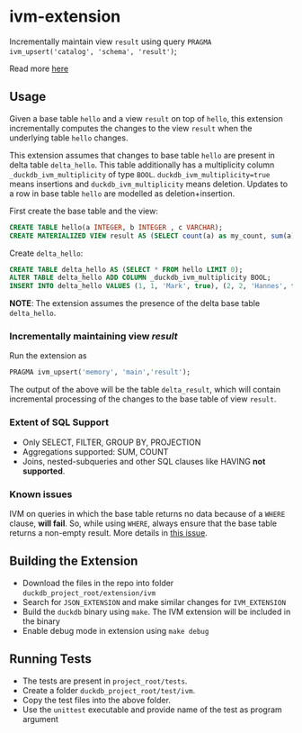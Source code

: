 # ivm-extension

Incrementally maintain view `result` using query `PRAGMA ivm_upsert('catalog', 'schema', 'result')`;

Read more [here](https://github.com/cwida/ivm-extension/blob/ivm-optimizer-rule/VLDB%20Summer%20School%202023%20Poster.pdf)

## Usage
Given a base table `hello` and a view `result` on top of `hello`, this extension incrementally computes the changes to the view `result` when the underlying table `hello` changes. 

This extension assumes that changes to base table `hello` are present in delta table `delta_hello`. This table additionally has a multiplicity column `_duckdb_ivm_multiplicity` of type `BOOL`. `duckdb_ivm_multiplicity=true` means insertions and `duckdb_ivm_multiplicity` means deletion. Updates to a row in base table `hello` are modelled as deletion+insertion.

First create the base table and the view:
```SQL
CREATE TABLE hello(a INTEGER, b INTEGER , c VARCHAR);
CREATE MATERIALIZED VIEW result AS (SELECT count(a) as my_count, sum(a) as my_sum, b FROM hello GROUP BY b);
```

Create `delta_hello`:
```SQL
CREATE TABLE delta_hello AS (SELECT * FROM hello LIMIT 0);
ALTER TABLE delta_hello ADD COLUMN _duckdb_ivm_multiplicity BOOL;
INSERT INTO delta_hello VALUES (1, 1, 'Mark', true), (2, 2, 'Hannes', false), (3, 1, 'Kriti', true), (4, 1, 'Peter', false);
```
**NOTE**: The extension assumes the presence of the delta base table `delta_hello`.

### Incrementally maintaining view *result*
Run the extension as
```SQL
PRAGMA ivm_upsert('memory', 'main','result');
```
The output of the above will be the table `delta_result`, which will contain incremental processing of the changes to the base table of view `result`. 

### Extent of SQL Support
* Only SELECT, FILTER, GROUP BY, PROJECTION
* Aggregations supported: SUM, COUNT
* Joins, nested-subqueries and other SQL clauses like HAVING **not supported**.

### Known issues
IVM on queries in which the base table returns no data because of a `WHERE` clause, **will fail**. So, while using `WHERE`, always ensure that the base table returns a non-empty result. More details in [this issue](https://github.com/cwida/ivm-extension/issues/10).

## Building the Extension
* Download the files in the repo into folder `duckdb_project_root/extension/ivm`
* Search for `JSON_EXTENSION` and make similar changes for `IVM_EXTENSION`
* Build the `duckdb` binary using `make`. The IVM extension will be included in the binary
* Enable debug mode in extension using `make debug`

## Running Tests
* The tests are present in `project_root/tests`. 
* Create a folder `duckdb_project_root/test/ivm`.
* Copy the test files into the above folder.
* Use the `unittest` executable and provide name of the test as program argument

